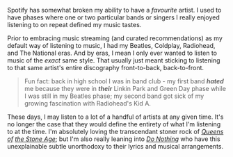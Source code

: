 Spotify has somewhat broken my ability to have a _favourite_ artist. I used to have phases where one or two particular bands or singers I really enjoyed listening to on repeat defined my music tastes.

Prior to embracing music streaming (and curated recommendations) as my default way of listening to music, I had my Beatles, Coldplay, Radiohead, and The National eras. And by eras, I mean I only ever wanted to listen to music of the _exact_ same style. That usually just meant sticking to listening to that same artist's entire discography front-to-back, back-to-front.

> Fun fact: back in high school I was in band club - my first band **_hated_** me because they were in **_their_** Linkin Park and Green Day phase while I was still in my Beatles phase; my second band got sick of my growing fascination with Radiohead's Kid A.

These days, I may listen to a lot of a handful of artists at any given time. It's no longer the case that they would define the entirety of what I'm listening to at the time. I'm absolutely loving the transcendant stoner rock of [_Queens of_](https://www.youtube.com/watch?v=5DGzijoY-us) [_the Stone Age_](https://www.youtube.com/watch?v=9oz3BLU3O3Y); but I'm also really leaning into [_Do Nothing_](https://www.youtube.com/watch?v=j4bYwFUfJmE) who have this unexplainable subtle unorthodoxy to their lyrics and musical arrangements.
